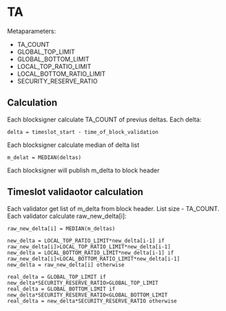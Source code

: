 # TA

Metaparameters:
- TA_COUNT
- GLOBAL_TOP_LIMIT
- GLOBAL_BOTTOM_LIMIT
- LOCAL_TOP_RATIO_LIMIT
- LOCAL_BOTTOM_RATIO_LIMIT
- SECURITY_RESERVE_RATIO

## Calculation

Each blocksigner calculate TA_COUNT of previus deltas. Each delta:

```
delta = timeslot_start - time_of_block_validation
```

Each blocksigner calculate median of delta list

```
m_delat = MEDIAN(deltas)
```

Each blocksigner will publish m_delta to block header

## Timeslot validaotor calculation

Each validator get list of m_delta from block header. List size - TA_COUNT. Each validator calculate raw_new_delta[i]:

```
raw_new_delta[i] = MEDIAN(m_deltas)
```

```
new_delta = LOCAL_TOP_RATIO_LIMIT*new_delta[i-1] if raw_new_delta[i]>LOCAL_TOP_RATIO_LIMIT*new_delta[i-1]
new_delta = LOCAL_BOTTOM_RATIO_LIMIT*new_delta[i-1] if raw_new_delta[i]<LOCAL_BOTTOM_RATIO_LIMIT*new_delta[i-1] 
new_delta = raw_new_delta[i] otherwise 
```

```
real_delta = GLOBAL_TOP_LIMIT if new_delta*SECURITY_RESERVE_RATIO>GLOBAL_TOP_LIMIT
real_delta = GLOBAL_BOTTOM_LIMIT if new_delta*SECURITY_RESERVE_RATIO<GLOBAL_BOTTOM_LIMIT 
real_delta = new_delta*SECURITY_RESERVE_RATIO otherwise
```
